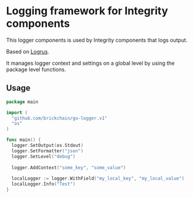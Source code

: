 # Logging framework for Integrity components

This logger components is used by Integrity components that logs output.

Based on [Logrus](https://github.com/Sirupsen/logrus).

It manages logger context and settings on a global level by using the package level functions.

## Usage
```go
package main

import (
  "github.com/brickchain/go-logger.v1"
  "os"
)

func main() {
  logger.SetOutput(os.Stdout)
  logger.SetFormatter("json")
  logger.SetLevel("debug")
  
  logger.AddContext("some_key", "some_value")
   
  localLogger := logger.WithField("my_local_key", "my_local_value")
  localLogger.Info("Test")
}
```
